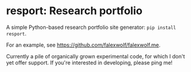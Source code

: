 # resport: Research portfolio

A simple Python-based research portfolio site generator: `pip install resport`.

For an example, see https://github.com/falexwolf/falexwolf.me.

Currently a pile of organically grown experimental code, for which I don't yet offer support. If you're interested in developing, please ping me!
